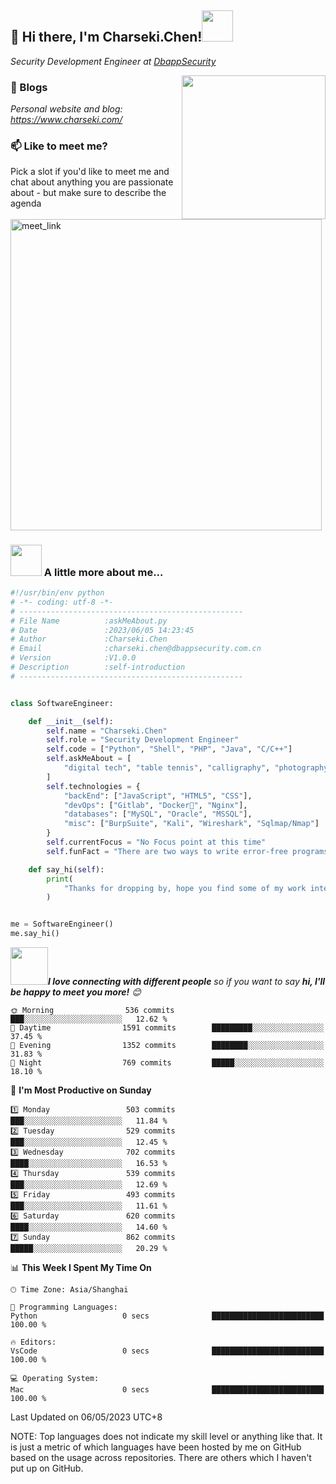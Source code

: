 

<h2>👋 Hi there, I'm Charseki.Chen!<img src="https://media.giphy.com/media/mGcNjsfWAjY5AEZNw6/giphy.gif" width="50"></h2>
<p><em>Security Development Engineer at <a href="https://www.dbappsecurity.com.cn/" target="_blank">DbappSecurity</a></em></p>

<img align='right' src="https://media.giphy.com/media/M9gbBd9nbDrOTu1Mqx/giphy.gif" width="230">

### 📝 Blogs

<em>Personal website and blog: https://www.charseki.com/</em>

### 📫 Like to meet me?

Pick a slot if you'd like to meet me and chat about anything you are passionate about - but make sure to describe the agenda

<a href="https://calendly.com/charseki/30min" target="_blank"><img width="498" alt="meet_link" src="https://user-images.githubusercontent.com/15426564/144297439-f530f383-e73e-41e0-9914-a9b7d3f432e5.png"></a>

### <img src="https://media.giphy.com/media/VgCDAzcKvsR6OM0uWg/giphy.gif" width="50"> A little more about me...  


```python
#!/usr/bin/env python
# -*- coding: utf-8 -*-
# --------------------------------------------------
# File Name          :askMeAbout.py
# Date               :2023/06/05 14:23:45
# Author             :Charseki.Chen
# Email              :charseki.chen@dbappsecurity.com.cn
# Version            :V1.0.0
# Description        :self-introduction
# --------------------------------------------------


class SoftwareEngineer:

    def __init__(self):
        self.name = "Charseki.Chen"
        self.role = "Security Development Engineer"
        self.code = ["Python", "Shell", "PHP", "Java", "C/C++"]
        self.askMeAbout = [
            "digital tech", "table tennis", "calligraphy", "photography"
        ]
        self.technologies = {
            "backEnd": ["JavaScript", "HTML5", "CSS"],
            "devOps": ["Gitlab", "Docker🐳", "Nginx"],
            "databases": ["MySQL", "Oracle", "MSSQL"],
            "misc": ["BurpSuite", "Kali", "Wireshark", "Sqlmap/Nmap"]
        }
        self.currentFocus = "No Focus point at this time"
        self.funFact = "There are two ways to write error-free programs; only the third one works"

    def say_hi(self):
        print(
            "Thanks for dropping by, hope you find some of my work interesting."
        )


me = SoftwareEngineer()
me.say_hi()

```

<img src="https://media.giphy.com/media/LnQjpWaON8nhr21vNW/giphy.gif" width="60"><em><b>I love connecting with different people</b> so if you want to say <b>hi, I'll be happy to meet you more!</b> 😊</em>

```text
🌞 Morning                536 commits         ███░░░░░░░░░░░░░░░░░░░░░░   12.62 % 
🌆 Daytime                1591 commits        █████████░░░░░░░░░░░░░░░░   37.45 % 
🌃 Evening                1352 commits        ████████░░░░░░░░░░░░░░░░░   31.83 % 
🌙 Night                  769 commits         █████░░░░░░░░░░░░░░░░░░░░   18.10 % 
```
📅 **I'm Most Productive on Sunday** 

```text
1️⃣ Monday                 503 commits         ███░░░░░░░░░░░░░░░░░░░░░░   11.84 % 
2️⃣ Tuesday                529 commits         ███░░░░░░░░░░░░░░░░░░░░░░   12.45 % 
3️⃣ Wednesday              702 commits         ████░░░░░░░░░░░░░░░░░░░░░   16.53 % 
4️⃣ Thursday               539 commits         ███░░░░░░░░░░░░░░░░░░░░░░   12.69 % 
5️⃣ Friday                 493 commits         ███░░░░░░░░░░░░░░░░░░░░░░   11.61 % 
6️⃣ Saturday               620 commits         ████░░░░░░░░░░░░░░░░░░░░░   14.60 % 
7️⃣ Sunday                 862 commits         █████░░░░░░░░░░░░░░░░░░░░   20.29 % 
```


📊 **This Week I Spent My Time On** 

```text
🕑︎ Time Zone: Asia/Shanghai

💬 Programming Languages: 
Python                   0 secs              █████████████████████████   100.00 % 

🔥 Editors: 
VsCode                   0 secs              █████████████████████████   100.00 % 

💻 Operating System: 
Mac                      0 secs              █████████████████████████   100.00 % 
```

Last Updated on 06/05/2023 UTC+8

NOTE: Top languages does not indicate my skill level or anything like that. It is just a metric of which languages have been hosted by me on GitHub based on the usage across repositories. There are others which I haven't put up on GitHub.